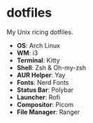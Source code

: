# dotfiles
My Unix ricing dotfiles.

- **OS**: Arch Linux
- **WM**: i3
- **Terminal**: Kitty
- **Shell**: Zsh & Oh-my-zsh 
- **AUR Helper**: Yay
- **Fonts**: Nerd Fonts
- **Status Bar**: Polybar
- **Launcher**: Rofi
- **Compositor**: Picom
- **File Manager**: Ranger
